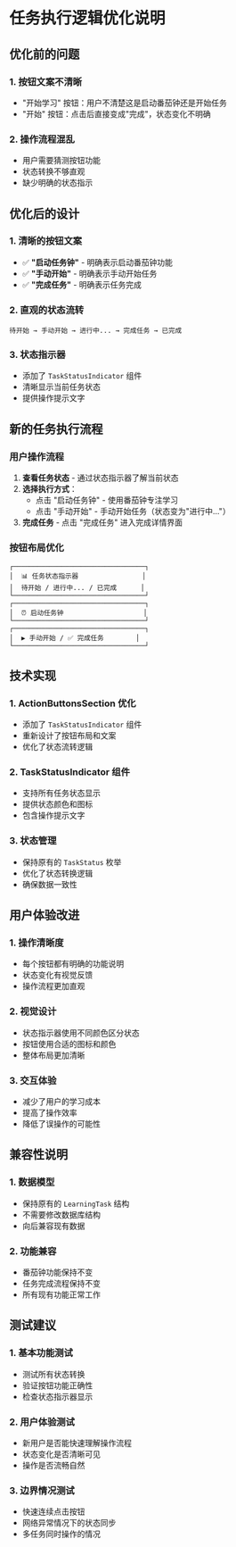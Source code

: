 # 任务执行逻辑优化说明

## 优化前的问题

### 1. 按钮文案不清晰
- "开始学习" 按钮：用户不清楚这是启动番茄钟还是开始任务
- "开始" 按钮：点击后直接变成"完成"，状态变化不明确

### 2. 操作流程混乱
- 用户需要猜测按钮功能
- 状态转换不够直观
- 缺少明确的状态指示

## 优化后的设计

### 1. 清晰的按钮文案
- ✅ **"启动任务钟"** - 明确表示启动番茄钟功能
- ✅ **"手动开始"** - 明确表示手动开始任务
- ✅ **"完成任务"** - 明确表示任务完成

### 2. 直观的状态流转
```
待开始 → 手动开始 → 进行中... → 完成任务 → 已完成
```

### 3. 状态指示器
- 添加了 `TaskStatusIndicator` 组件
- 清晰显示当前任务状态
- 提供操作提示文字

## 新的任务执行流程

### 用户操作流程
1. **查看任务状态** - 通过状态指示器了解当前状态
2. **选择执行方式**：
   - 点击 "启动任务钟" - 使用番茄钟专注学习
   - 点击 "手动开始" - 手动开始任务（状态变为"进行中..."）
3. **完成任务** - 点击 "完成任务" 进入完成详情界面

### 按钮布局优化
```
┌─────────────────────────────────┐
│  📊 任务状态指示器                │
│  待开始 / 进行中... / 已完成      │
└─────────────────────────────────┘
┌─────────────────────────────────┐
│  ⏰ 启动任务钟                    │
└─────────────────────────────────┘
┌─────────────────────────────────┐
│  ▶️ 手动开始 / ✅ 完成任务        │
└─────────────────────────────────┘
```

## 技术实现

### 1. ActionButtonsSection 优化
- 添加了 `TaskStatusIndicator` 组件
- 重新设计了按钮布局和文案
- 优化了状态流转逻辑

### 2. TaskStatusIndicator 组件
- 支持所有任务状态显示
- 提供状态颜色和图标
- 包含操作提示文字

### 3. 状态管理
- 保持原有的 `TaskStatus` 枚举
- 优化了状态转换逻辑
- 确保数据一致性

## 用户体验改进

### 1. 操作清晰度
- 每个按钮都有明确的功能说明
- 状态变化有视觉反馈
- 操作流程更加直观

### 2. 视觉设计
- 状态指示器使用不同颜色区分状态
- 按钮使用合适的图标和颜色
- 整体布局更加清晰

### 3. 交互体验
- 减少了用户的学习成本
- 提高了操作效率
- 降低了误操作的可能性

## 兼容性说明

### 1. 数据模型
- 保持原有的 `LearningTask` 结构
- 不需要修改数据库结构
- 向后兼容现有数据

### 2. 功能兼容
- 番茄钟功能保持不变
- 任务完成流程保持不变
- 所有现有功能正常工作

## 测试建议

### 1. 基本功能测试
- 测试所有状态转换
- 验证按钮功能正确性
- 检查状态指示器显示

### 2. 用户体验测试
- 新用户是否能快速理解操作流程
- 状态变化是否清晰可见
- 操作是否流畅自然

### 3. 边界情况测试
- 快速连续点击按钮
- 网络异常情况下的状态同步
- 多任务同时操作的情况
